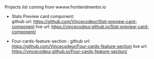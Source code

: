 Projects list coming from wwww.frontendmentor.io

- Stats Preview card component: <br>
	github url: https://github.com/Vincecodeur/Stat-preview-card-component
	live url: https://vincecodeur.github.io/Stat-preview-card-component/

- Four-cards-feature-section : 
	github url: https://github.com/Vincecodeur/Four-cards-feature-section
	live url: https://vincecodeur.github.io/Four-cards-feature-section/
